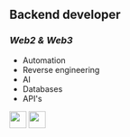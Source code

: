 ## **Backend developer**
### *Web2 & Web3*

- Automation
- Reverse engineering
- AI
- Databases
- API's

<a>
    <img height="30" src="https://cdn4.iconfinder.com/data/icons/logos-and-brands/512/267_Python_logo-1024.png" onclick="return false;"/>
    <img height="30" src="https://cdn.icon-icons.com/icons2/2699/PNG/512/golang_logo_icon_171073.png" onclick="return false;"/>
</a>
